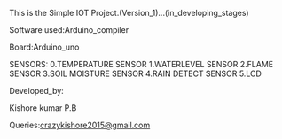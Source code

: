 This is the Simple IOT Project.(Version_1)...(in_developing_stages)


Software used:Arduino_compiler

Board:Arduino_uno

SENSORS:    0.TEMPERATURE SENSOR
            1.WATERLEVEL SENSOR
            2.FLAME SENSOR
            3.SOIL MOISTURE SENSOR
            4.RAIN DETECT SENSOR
            5.LCD 

Developed_by:

Kishore kumar P.B

Queries:crazykishore2015@gmail.com



